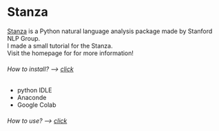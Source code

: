 # Stanza
[Stanza] is a Python natural language analysis package made by Stanford NLP Group.   
I made a small tutorial for the Stanza.  
Visit the homepage for for more information!

[Stanza]: https://stanfordnlp.github.io/stanza/

###### How to install? --> [click]
* python IDLE
* Anaconde
* Google Colab

[click]: https://github.com/kim-ji-youn/tutorials/blob/main/stanza/Stanza.pdf



###### How to use? --> [click]

[click]: https://github.com/kim-ji-youn/tutorials/blob/main/stanza/stanza_tutorial.ipynb
